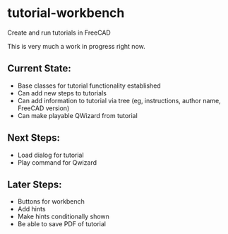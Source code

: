 # tutorial-workbench
Create and run tutorials in FreeCAD

This is very much a work in progress right now.  
## Current State:
* Base classes for tutorial functionality established
* Can add new steps to tutorials
* Can add information to tutorial via tree (eg, instructions, author name, FreeCAD version)
* Can make playable QWizard from tutorial
## Next Steps:
* Load dialog for tutorial
* Play command for Qwizard
## Later Steps:
* Buttons for workbench
* Add hints
* Make hints conditionally shown
* Be able to save PDF of tutorial
